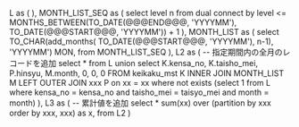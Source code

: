 

L as (
),
MONTH_LIST_SEQ as (
  select level n from dual connect by level <= MONTHS_BETWEEN(TO_DATE(@@@END@@@, 'YYYYMM'), TO_DATE(@@@START@@@, 'YYYYMM')) + 1
),
MONTH_LIST as (
  select TO_CHAR(add_months( TO_DATE(@@@START@@@, 'YYYYMM'), n-1), 'YYYYMM') MON,
  from MONTH_LIST_SEQ
),
L2 as ( -- 指定期間内の全月のレコードを追加
  select * from L
  union
  select K.kensa_no, K.taisho_mei, P.hinsyu, M.month, 0, 0, 0
  FROM keikaku_mst K
  INNER JOIN MONTH_LIST M
  LEFT OUTER JOIN xxx P on xx = xx
  where not exists (select 1 from L where kensa_no = kensa_no and taisho_mei = taisyo_mei and month = month)
),
L3 as ( -- 累計値を追加
  select *
    sum(xx) over (partition by xxx order by xxx, xxx) as x,
  from L2
)

